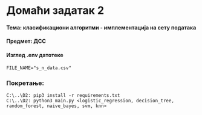 # Домаћи задатак 2 

#### Тема: класификациони алгоритми - имплементација на сету података
#### Предмет: ДСС 
#### Изглед .env датотеке
```dotenv
FILE_NAME="s_n_data.csv"
```
### Покретање:
```commandline
C:\..\D2: pip3 install -r requirements.txt
C:\..\D2: python3 main.py <logistic_regression, decision_tree, random_forest, naive_bayes, svm, knn>
```